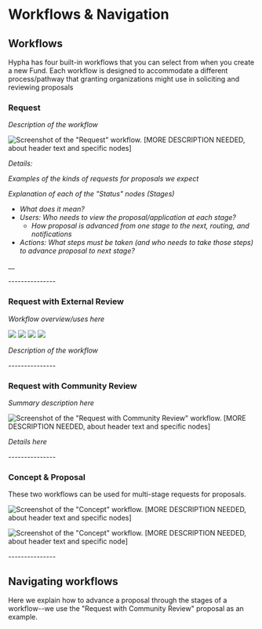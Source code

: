 # Workflows & Navigation

## Workflows

Hypha has four built-in workflows that you can select from when you create a new Fund.  Each workflow is designed to accommodate a different process/pathway that granting organizations might use in soliciting and reviewing proposals&#x20;

### Request

_Description of the workflow_

![Screenshot of the "Request" workflow. \[MORE DESCRIPTION NEEDED, about header text and specific nodes\] ](../../.gitbook/assets/Request\_workflow.png)

_Details:_

_Examples of the kinds of requests for proposals we expect_&#x20;

_Explanation of each of the "Status" nodes (Stages)_

* _What does it mean?_
* _Users: Who needs to view the proposal/application at each stage?_
  * _How proposal is advanced from one stage to the next, routing, and notifications_
* _Actions: What steps must be taken (and who needs to take those steps) to advance proposal to next stage?_

__

\---------------

### Request with External Review

_Workflow overview/uses here_

![](../../.gitbook/assets/Request\_externalreview\_workflow.png) ![](../../.gitbook/assets/Request\_workflow.png) ![](../../.gitbook/assets/Request\_communityrev\_workflow.png) ![](../../.gitbook/assets/InvitedProposal\_workflow.png)

_Description of the workflow_

\---------------

### Request with Community Review

_Summary description here_

![Screenshot of the "Request with Community Review" workflow. \[MORE DESCRIPTION NEEDED, about header text and specific nodes\] ](../../.gitbook/assets/Request\_communityrev\_workflow.png)

_Details here_

\---------------

### Concept & Proposal

These two workflows can be used for multi-stage requests for proposals.

![Screenshot of the "Concept" workflow. \[MORE DESCRIPTION NEEDED, about header text and specific nodes\] ](broken-reference)

![Screenshot of the "Concept" workflow. \[MORE DESCRIPTION NEEDED, about header text and specific node\]](broken-reference)



\---------------

## Navigating workflows&#x20;

Here we explain how to advance a proposal through the stages of a workflow--we use the "Request with Community Review" proposal as an example.
